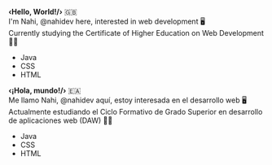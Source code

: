 **‹Hello, World!/›** 🇬🇧            
I'm Nahi, @nahidev here, interested in web development 🖥️ <br/>
Currently studying the Certificate of Higher Education on Web Development 👩‍🎓 <br/>
+ Java
+ CSS
+ HTML

**‹¡Hola, mundo!/›**  🇪🇦 <br/>
Me llamo Nahi, @nahidev aquí, estoy interesada en el desarrollo web 🖥️ <br/>
Actualmente estudiando el Ciclo Formativo de Grado Superior en desarrollo de aplicaciones web (DAW) 👩‍🎓 <br/>
+ Java
+ CSS
+ HTML


<!---
nahidev/nahidev is a ✨ special ✨ repository because its `README.md` (this file) appears on your GitHub profile.
You can click the Preview link to take a look at your changes.
--->

